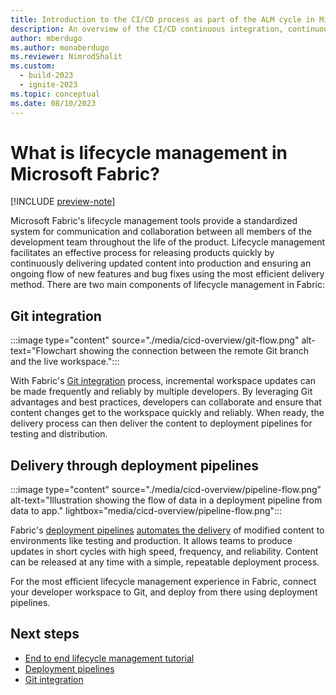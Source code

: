 ```yaml
---
title: Introduction to the CI/CD process as part of the ALM cycle in Microsoft Fabric
description: An overview of the CI/CD continuous integration, continuous deployment as part of the ALM cycle process in Microsoft Fabric.
author: mberdugo
ms.author: monaberdugo
ms.reviewer: NimrodShalit
ms.custom:
  - build-2023
  - ignite-2023
ms.topic: conceptual
ms.date: 08/10/2023
---
```


# What is lifecycle management in Microsoft Fabric?

[!INCLUDE [preview-note](../includes/feature-preview-note.md)]

Microsoft Fabric's lifecycle management tools provide a standardized system for communication and collaboration between all members of the development team throughout the life of the product. Lifecycle management facilitates an effective process for releasing products quickly by continuously delivering updated content into production and ensuring an ongoing flow of new features and bug fixes using the most efficient delivery method. There are two main components of lifecycle management in Fabric:

## Git integration

:::image type="content" source="./media/cicd-overview/git-flow.png" alt-text="Flowchart showing the connection between the remote Git branch and the live workspace.":::

With Fabric's [Git integration](./git-integration/intro-to-git-integration.md) process, incremental workspace updates can be made frequently and reliably by multiple developers. By leveraging Git advantages and best practices, developers can collaborate and ensure that content changes get to the workspace quickly and reliably. When ready, the delivery process can then deliver the content to deployment pipelines for testing and distribution.

## Delivery through deployment pipelines

:::image type="content" source="./media/cicd-overview/pipeline-flow.png" alt-text="Illustration showing the flow of data in a deployment pipeline from data to app." lightbox="media/cicd-overview/pipeline-flow.png":::

Fabric's [deployment pipelines](./deployment-pipelines/intro-to-deployment-pipelines.md) [automates the delivery](./deployment-pipelines/pipeline-automation.md) of modified content to environments like testing and production. It allows teams to produce updates in short cycles with high speed, frequency, and reliability. Content can be released at any time with a simple, repeatable deployment process.

For the most efficient lifecycle management experience in Fabric, connect your developer workspace to Git, and deploy from there using deployment pipelines.

## Next steps

* [End to end lifecycle management tutorial](./cicd-tutorial.md)
* [Deployment pipelines](./deployment-pipelines/intro-to-deployment-pipelines.md)
* [Git integration](./git-integration/intro-to-git-integration.md)
